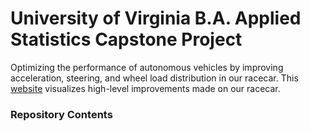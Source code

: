 # University of Virginia B.A. Applied Statistics Capstone Project 
Optimizing the performance of autonomous vehicles by improving acceleration, steering, and wheel load distribution in our racecar. 
This [website](https://avcapstone-site.vercel.app/) visualizes high-level improvements made on our racecar.  

### Repository Contents
